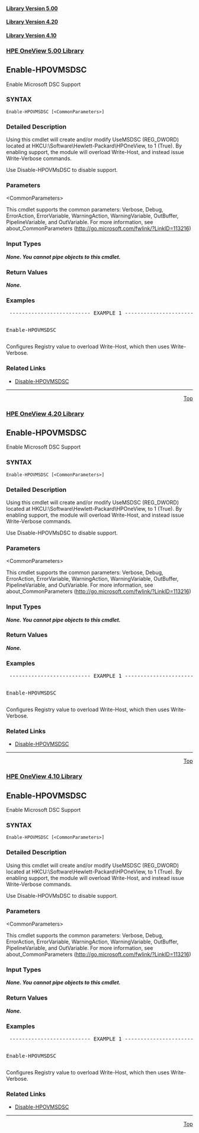 ﻿<a name="top"></a>
 <h4><a href="#5.00">Library Version 5.00</a></h4>
 <h4><a href="#4.20">Library Version 4.20</a></h4>
 <h4><a href="#4.10">Library Version 4.10</a></h4>
 <a name="5.00"></a>

### <u>HPE OneView 5.00 Library</u>

## Enable-HPOVMSDSC
<p>
Enable Microsoft DSC Support

### SYNTAX
<p>
<pre><code>Enable-HPOVMSDSC [&lt;CommonParameters&gt;]</code></pre>

### Detailed Description
<p>
Using this cmdlet will create and/or modify UseMSDSC (REG_DWORD) located at HKCU:\Software\Hewlett-Packard\HPOneView, to 1 (True).  By enabling support, the module will overload Write-Host, and instead issue Write-Verbose commands.

Use Disable-HPOVMsDSC to disable support.


### Parameters

&lt;CommonParameters&gt;

This cmdlet supports the common parameters: Verbose, Debug, ErrorAction, ErrorVariable, WarningAction, WarningVariable, OutBuffer, PipelineVariable, and OutVariable. For more information, see about_CommonParameters (<a href="http://go.microsoft.com/fwlink/?LinkID=113216">http://go.microsoft.com/fwlink/?LinkID=113216</a>)<p>

### Input Types

_**None. You cannot pipe objects to this cmdlet.**_

 



### Return Values

_**None.**_

 





### Examples

<pre> -------------------------- EXAMPLE 1 --------------------------<p>
Enable-HPOVMSDSC
</pre>
Configures Registry value to overload Write-Host, which then uses Write-Verbose.



### Related Links

* [Disable-HPOVMSDSC](https://github.com/HewlettPackard/POSH-HPOneView/wiki/Disable-HPOVMSDSC)


***
<div align=right><a href="#Top">Top</a></div>
 <a name="4.20"></a>

### <u>HPE OneView 4.20 Library</u>

## Enable-HPOVMSDSC
<p>
Enable Microsoft DSC Support

### SYNTAX
<p>
<pre><code>Enable-HPOVMSDSC [&lt;CommonParameters&gt;]</code></pre>

### Detailed Description
<p>
Using this cmdlet will create and/or modify UseMSDSC (REG_DWORD) located at HKCU:\Software\Hewlett-Packard\HPOneView, to 1 (True).  By enabling support, the module will overload Write-Host, and instead issue Write-Verbose commands.

Use Disable-HPOVMsDSC to disable support.


### Parameters

&lt;CommonParameters&gt;

This cmdlet supports the common parameters: Verbose, Debug, ErrorAction, ErrorVariable, WarningAction, WarningVariable, OutBuffer, PipelineVariable, and OutVariable. For more information, see about_CommonParameters (<a href="http://go.microsoft.com/fwlink/?LinkID=113216">http://go.microsoft.com/fwlink/?LinkID=113216</a>)<p>

### Input Types

_**None. You cannot pipe objects to this cmdlet.**_

 



### Return Values

_**None.**_

 





### Examples

<pre> -------------------------- EXAMPLE 1 --------------------------<p>
Enable-HPOVMSDSC
</pre>
Configures Registry value to overload Write-Host, which then uses Write-Verbose.



### Related Links

* [Disable-HPOVMSDSC](https://github.com/HewlettPackard/POSH-HPOneView/wiki/Disable-HPOVMSDSC)


***
<div align=right><a href="#Top">Top</a></div>
 <a name="4.10"></a>

### <u>HPE OneView 4.10 Library</u>

## Enable-HPOVMSDSC
<p>
Enable Microsoft DSC Support

### SYNTAX
<p>
<pre><code>Enable-HPOVMSDSC [&lt;CommonParameters&gt;]</code></pre>

### Detailed Description
<p>
Using this cmdlet will create and/or modify UseMSDSC (REG_DWORD) located at HKCU:\Software\Hewlett-Packard\HPOneView, to 1 (True).  By enabling support, the module will overload Write-Host, and instead issue Write-Verbose commands.

Use Disable-HPOVMsDSC to disable support.


### Parameters

&lt;CommonParameters&gt;

This cmdlet supports the common parameters: Verbose, Debug, ErrorAction, ErrorVariable, WarningAction, WarningVariable, OutBuffer, PipelineVariable, and OutVariable. For more information, see about_CommonParameters (<a href="http://go.microsoft.com/fwlink/?LinkID=113216">http://go.microsoft.com/fwlink/?LinkID=113216</a>)<p>

### Input Types

_**None. You cannot pipe objects to this cmdlet.**_

 



### Return Values

_**None.**_

 





### Examples

<pre> -------------------------- EXAMPLE 1 --------------------------<p>
Enable-HPOVMSDSC
</pre>
Configures Registry value to overload Write-Host, which then uses Write-Verbose.



### Related Links

* [Disable-HPOVMSDSC](https://github.com/HewlettPackard/POSH-HPOneView/wiki/Disable-HPOVMSDSC)


***
<div align=right><a href="#Top">Top</a></div>
